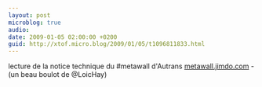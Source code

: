 ```yaml
---
layout: post
microblog: true
audio: 
date: 2009-01-05 02:00:00 +0200
guid: http://xtof.micro.blog/2009/01/05/t1096811833.html
---
```

lecture de la notice technique du #metawall d'Autrans [metawall.jimdo.com](http://metawall.jimdo.com/) - (un beau boulot de @LoicHay)

